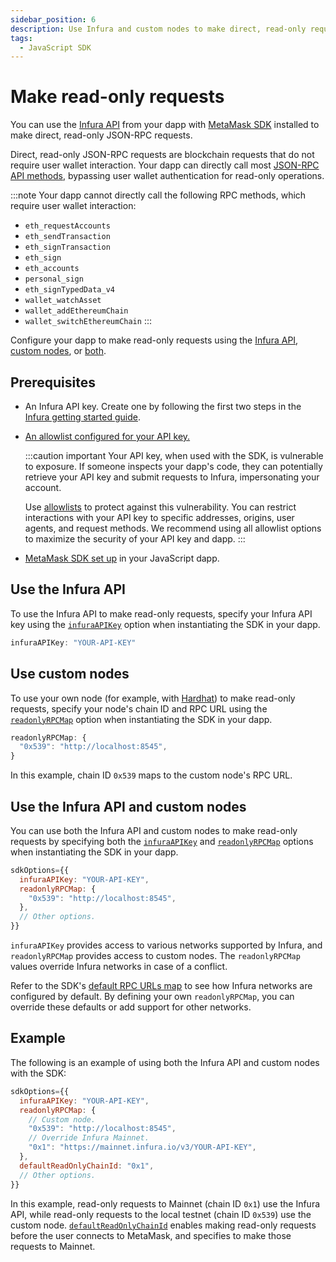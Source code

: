 ```yaml
---
sidebar_position: 6
description: Use Infura and custom nodes to make direct, read-only requests in your JavaScript dapp.
tags:
  - JavaScript SDK
---
```


# Make read-only requests

You can use the [Infura API](https://docs.infura.io/) from your dapp with
[MetaMask SDK](use-sdk/index.md) installed to make direct, read-only JSON-RPC requests.

Direct, read-only JSON-RPC requests are blockchain requests that do not require user wallet interaction.
Your dapp can directly call most [JSON-RPC API methods](/wallet/reference/json-rpc-api), bypassing
user wallet authentication for read-only operations.

:::note
Your dapp cannot directly call the following RPC methods, which require user wallet interaction:

- `eth_requestAccounts`
- `eth_sendTransaction`
- `eth_signTransaction`
- `eth_sign`
- `eth_accounts`
- `personal_sign`
- `eth_signTypedData_v4`
- `wallet_watchAsset`
- `wallet_addEthereumChain`
- `wallet_switchEthereumChain`
  :::

Configure your dapp to make read-only requests using the [Infura API](#use-the-infura-api),
[custom nodes](#use-custom-nodes), or [both](#use-the-infura-api-and-custom-nodes).

## Prerequisites

- An Infura API key.
  Create one by following the first two steps in the
  [Infura getting started guide](https://docs.infura.io/getting-started).

- [An allowlist configured for your API key.](https://docs.infura.io/networks/ethereum/how-to/secure-a-project/use-an-allowlist)

  :::caution important
  Your API key, when used with the SDK, is vulnerable to exposure.
  If someone inspects your dapp's code, they can potentially retrieve your API key and submit
  requests to Infura, impersonating your account.

  Use [allowlists](https://docs.infura.io/networks/ethereum/how-to/secure-a-project/use-an-allowlist)
  to protect against this vulnerability.
  You can restrict interactions with your API key to specific addresses, origins, user agents, and request methods.
  We recommend using all allowlist options to maximize the security of your API key and dapp.
  :::

- [MetaMask SDK set up](use-sdk/javascript/index.md) in your JavaScript dapp.

## Use the Infura API

To use the Infura API to make read-only requests, specify your Infura API key using the
[`infuraAPIKey`](../reference/sdk-js-options.md#infuraapikey) option when instantiating the SDK
in your dapp.

```javascript
infuraAPIKey: "YOUR-API-KEY"
```

## Use custom nodes

To use your own node (for example, with [Hardhat](https://hardhat.org/)) to make read-only requests,
specify your node's chain ID and RPC URL using the
[`readonlyRPCMap`](../../../reference/sdk-js-options.md#readonlyrpcmap) option when instantiating the
SDK in your dapp.

```javascript
readonlyRPCMap: {
  "0x539": "http://localhost:8545",
}
```

In this example, chain ID `0x539` maps to the custom node's RPC URL.

## Use the Infura API and custom nodes

You can use both the Infura API and custom nodes to make read-only requests by specifying both the
[`infuraAPIKey`](../reference/sdk-js-options.md#infuraapikey) and
[`readonlyRPCMap`](../reference/sdk-js-options.md#readonlyrpcmap) options when instantiating the
SDK in your dapp.

```javascript
sdkOptions={{
  infuraAPIKey: "YOUR-API-KEY",
  readonlyRPCMap: {
    "0x539": "http://localhost:8545",
  },
  // Other options.
}}
```

`infuraAPIKey` provides access to various networks supported by Infura, and `readonlyRPCMap`
provides access to custom nodes.
The `readonlyRPCMap` values override Infura networks in case of a conflict.

Refer to the SDK's
[default RPC URLs map](https://github.com/MetaMask/metamask-sdk/blob/dd9a3aaa1b5afa208cdb0d0768916d15b8638b25/packages/sdk/src/services/MetaMaskSDK/InitializerManager/setupInfuraProvider.ts#L12)
to see how Infura networks are configured by default.
By defining your own `readonlyRPCMap`, you can override these defaults or add support for other networks.

## Example

The following is an example of using both the Infura API and custom nodes with the SDK:

```javascript
sdkOptions={{
  infuraAPIKey: "YOUR-API-KEY",
  readonlyRPCMap: {
    // Custom node.
    "0x539": "http://localhost:8545",
    // Override Infura Mainnet.
    "0x1": "https://mainnet.infura.io/v3/YOUR-API-KEY",
  },
  defaultReadOnlyChainId: "0x1",
  // Other options.
}}
```

In this example, read-only requests to Mainnet (chain ID `0x1`) use the Infura API, while read-only
requests to the local testnet (chain ID `0x539`) use the custom node.
[`defaultReadOnlyChainId`](../reference/sdk-js-options.md#defaultreadonlychainid) enables making
read-only requests before the user connects to MetaMask, and specifies to make those requests to Mainnet.
